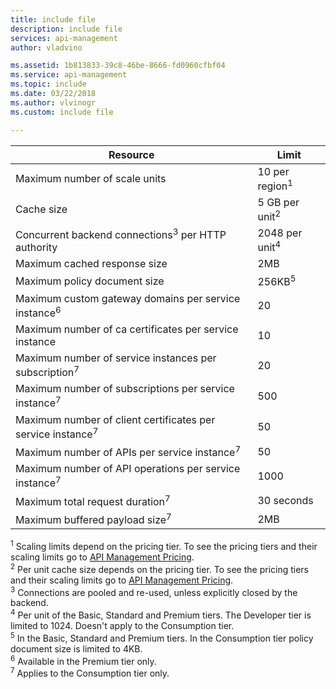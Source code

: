 ```yaml
---
title: include file
description: include file
services: api-management
author: vladvino

ms.assetid: 1b813833-39c8-46be-8666-fd0960cfbf04
ms.service: api-management
ms.topic: include
ms.date: 03/22/2018
ms.author: vlvinogr
ms.custom: include file

---
```


| Resource | Limit |
| --- | --- |
| Maximum number of scale units | 10 per region<sup>1</sup> |
| Cache size | 5 GB per unit<sup>2</sup> |
| Concurrent backend connections<sup>3</sup> per HTTP authority | 2048 per unit<sup>4</sup> |
| Maximum cached response size | 2MB |
| Maximum policy document size | 256KB<sup>5</sup> | 
| Maximum custom gateway domains per service instance<sup>6</sup> | 20 |
| Maximum number of ca certificates per service instance | 10 | 
| Maximum number of service instances per subscription<sup>7</sup> | 20 | 
| Maximum number of subscriptions per service instance<sup>7</sup> | 500 |
| Maximum number of client certificates per service instance<sup>7</sup> | 50 | 
| Maximum number of APIs per service instance<sup>7</sup> | 50 | 
| Maximum number of API operations per service instance<sup>7</sup> | 1000 | 
| Maximum	total request duration<sup>7</sup> | 30 seconds | 
| Maximum buffered payload size<sup>7</sup> | 2MB | 


<sup>1</sup> Scaling limits depend on the pricing tier. To see the pricing tiers and their scaling limits go to  [API Management Pricing](https://azure.microsoft.com/pricing/details/api-management/).<br/>
<sup>2</sup> Per unit cache size depends on the pricing tier. To see the pricing tiers and their scaling limits go to  [API Management Pricing](https://azure.microsoft.com/pricing/details/api-management/).<br/>
<sup>3</sup> Connections are pooled and re-used, unless explicitly closed by the backend.<br/>
<sup>4</sup> Per unit of the Basic, Standard and Premium tiers. The Developer tier is limited to 1024. Doesn't apply to the Consumption tier.<br/> 
<sup>5</sup> In the Basic, Standard and Premium tiers. In the Consumption tier policy document size is limited to 4KB.<br/>
<sup>6</sup> Available in the Premium tier only.<br/>
<sup>7</sup> Applies to the Consumption tier only.<br/>



